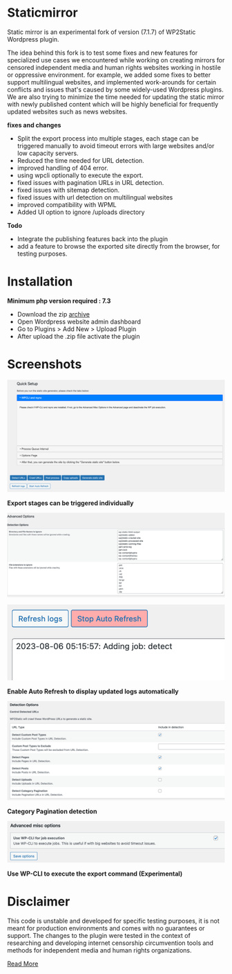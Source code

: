 <!--
 Copyright 2023 mohamedtita

 Licensed under the Apache License, Version 2.0 (the "License");
 you may not use this file except in compliance with the License.
 You may obtain a copy of the License at

     http://www.apache.org/licenses/LICENSE-2.0

 Unless required by applicable law or agreed to in writing, software
 distributed under the License is distributed on an "AS IS" BASIS,
 WITHOUT WARRANTIES OR CONDITIONS OF ANY KIND, either express or implied.
 See the License for the specific language governing permissions and
 limitations under the License.
-->

# Staticmirror

Static mirror is an experimental fork of version (7.1.7) of WP2Static Wordpress plugin.

The idea behind this fork is to test some fixes and new features for specialized use cases we encountered while working on creating mirrors for censored independent media and human rights websites working in hostile or oppressive environment.
for example, we added some fixes to better support multilingual websites, and implemented work-arounds for certain conflicts and issues that's caused by some widely-used Wordpress plugins.
We are also trying to minimize the time needed for updating the static mirror with newly published content which will be highly beneficial for frequently updated websites such as news websites.

**fixes and changes**

* Split the export process into multiple stages, each stage can be triggered manually to avoid timeout errors with large websites and/or low capacity servers.
* Reduced the time needed for URL detection.
* improved handling of 404 error.
* using wpcli optionally to execute the export.
* fixed issues with pagination URLs in URL detection.
* fixed issues with sitemap detection.
* fixed issues with url detection on multilingual websites
* improved compatibility with WPML
* Added UI option to ignore /uploads directory

**Todo**

* Integrate the publishing features back into the plugin
* add a feature to browse the exported site directly from the browser, for testing purposes.

# Installation

**Minimum php version required : 7.3**

* Download the zip [archive](https://github.com/icaruslab/staticmirror/archive/refs/heads/main.zip)
* Open Wordpress website admin dashboard
* Go to Plugins > Add New > Upload Plugin
* After upload the .zip file activate the plugin

# Screenshots

![](imgs/1.png)

**Export stages can be triggered individually**

![](imgs/ignoring.png)

![](imgs/logs.png)

**Enable Auto Refresh to display updated logs automatically**

![](imgs/pagination.png)

**Category Pagination detection**

![](imgs/wpcli.png)

**Use WP-CLI to execute the export command (Experimental)**

# Disclaimer

This code is unstable and developed for specific testing purposes, it is not meant for production environments and comes with no guarantees or support.
The changes to the plugin were tested in the context of researching and developing internet censorship circumvention tools and methods for independent media and human rights organizations.

[Read More](https://fightcensorship.tech/docs/overview/)